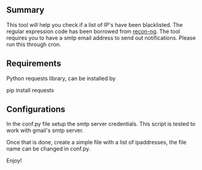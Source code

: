 Summary
-------

This tool will help you check if a list of IP's have been blacklisted. The regular expression code has been borrowed from [recon-ng](https://bitbucket.org/LaNMaSteR53/recon-ng/pull-request/51/ipvoid-module/diff).
The tool requires you to have a smtp email address to send out notifications.
Please run this through cron.

Requirements
------------
Python requests library, can be installed by

pip install requests

Configurations
--------------

In the conf.py file setup the smtp server credentials. 
This script is tested to work with gmail's smtp server.

Once that is done, create a simple file with a list of ipaddresses, the file name can be changed in conf.py.

Enjoy! 
